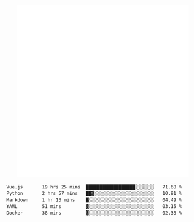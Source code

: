 <div align="center">
    <a href="https://konst.fish">
        <img src="https://raw.githubusercontent.com/konstfish/konstfish/master/fish.svg" alt="Logo" width="450"/>
    </a>
</div>

<!--START_SECTION:waka-->

```txt
Vue.js       19 hrs 25 mins  ██████████████████░░░░░░░   71.68 %
Python       2 hrs 57 mins   ██▓░░░░░░░░░░░░░░░░░░░░░░   10.91 %
Markdown     1 hr 13 mins    █░░░░░░░░░░░░░░░░░░░░░░░░   04.49 %
YAML         51 mins         ▓░░░░░░░░░░░░░░░░░░░░░░░░   03.15 %
Docker       38 mins         ▓░░░░░░░░░░░░░░░░░░░░░░░░   02.38 %
```

<!--END_SECTION:waka-->

